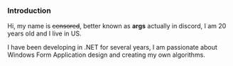 ### Introduction

Hi, my name is ~~censored~~, better known as **args** actually in discord, I am 20 years old and I live in US.

I have been developing in .NET for several years, I am passionate about Windows Form Application design and creating my own algorithms.
